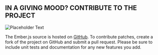 ## IN A GIVING MOOD? CONTRIBUTE TO THE PROJECT

![Placeholder Text](/images/community/give.png)

The Ember.js source is hosted on [GitHub](https://github.com/emberjs/ember.js).
To contribute patches, create a fork of the project on GitHub and submit a pull request. 
Please be sure to include unit tests and documentation for any new features you add.
